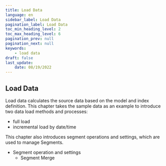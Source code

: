 ```yaml
---
title: Load Data
language: en
sidebar_label: Load Data
pagination_label: Load Data
toc_min_heading_level: 2
toc_max_heading_level: 6
pagination_prev: null
pagination_next: null
keywords:
    - load data
draft: false
last_update:
    date: 08/19/2022
---
```



## Load Data

Load data calculates the source data based on the model and index definition. This chapter takes the sample data as an example to introduce two data load methods and processes:

- full load
- incremental load by date/time

This chapter also introduces segment operations and settings, which are used to manage Segments.

- Segment operation and settings
  - Segment Merge
